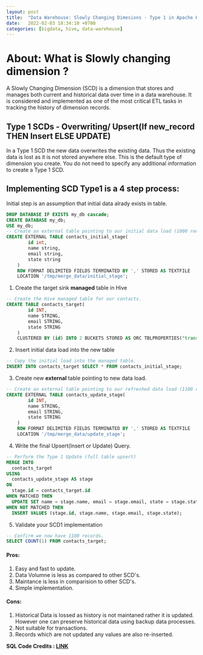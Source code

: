 ```yaml
---
layout: post
title:  "Data Warehouse: Slowly Changing Dimesions - Type 1 in Apache Hive"
date:   2022-02-03 18:34:10 +0700
categories: [bigdata, hive, data-warehouse]
---
```


# About: What is Slowly changing dimension ?
A Slowly Changing Dimension (SCD) is a dimension that stores and manages both current and historical data over time in a data warehouse. It is considered and implemented as one of the most critical ETL tasks in tracking the history of dimension records.


## Type 1 SCDs - Overwriting/ Upsert(If new_record THEN Insert ELSE UPDATE)
In a Type 1 SCD the new data overwrites the existing data. Thus the existing data is lost as it is not stored anywhere else. This is the default type of dimension you create. You do not need to specify any additional information to create a Type 1 SCD. </br>

## Implementing SCD Type1 is a 4 step process: </br>
Initial step is an assumption that initial data alrady exists in table. </br>
```SQL
DROP DATABASE IF EXISTS my_db cascade;
CREATE DATABASE my_db;
USE my_db;
-- Create an external table pointing to our initial data load (1000 records)
CREATE EXTERNAL TABLE contacts_initial_stage(
        id int, 
        name string, 
        email string, 
        state string
    )
    ROW FORMAT DELIMITED FIELDS TERMINATED BY ',' STORED AS TEXTFILE
    LOCATION '/tmp/merge_data/initial_stage';
```
1. Create the target sink **managed** table in Hive
```SQL
-- Create the Hive managed table for our contacts.
CREATE TABLE contacts_target(
        id INT, 
        name STRING, 
        email STRING, 
        state STRING
    )
    CLUSTERED BY (id) INTO 2 BUCKETS STORED AS ORC TBLPROPERTIES("transactional"="true");
```
2. Insert initial data load into the new table

```SQL
-- Copy the initial load into the managed table.
INSERT INTO contacts_target SELECT * FROM contacts_initial_stage;
```
3. Create new **external** table pointing to new data load.
```SQL
-- Create an external table pointing to our refreshed data load (1100 records)
CREATE EXTERNAL TABLE contacts_update_stage(
        id INT, 
        name STRING, 
        email STRING, 
        state STRING
    )
    ROW FORMAT DELIMITED FIELDS TERMINATED BY ',' STORED AS TEXTFILE
    LOCATION '/tmp/merge_data/update_stage';
```
4. Write the final Upsert(Insert or Update) Query.
```SQL
-- Perform the Type 1 Update (full table upsert)
MERGE INTO
  contacts_target
USING
  contacts_update_stage AS stage
ON
  stage.id = contacts_target.id
WHEN MATCHED THEN
  UPDATE SET name = stage.name, email = stage.email, state = stage.state
WHEN NOT MATCHED THEN
  INSERT VALUES (stage.id, stage.name, stage.email, stage.state);
```

5. Validate your SCD1 implementation
```SQL
-- Confirm we now have 1100 records.
SELECT COUNT(1) FROM contacts_target;
```

#### Pros:
1. Easy and fast to update.
2. Data Volumne is less as compared to other SCD's.
3. Maintance is less in comparision to other SCD's.
4. Simple implementation.

#### Cons:
1. Historical Data is lossed as history is not maintaned rather it is updated. However one can preserve historical data using backup data processes.
2. Not suitable for transactions.
3. Records which are not updated any values are also re-inserted.


**SQL Code Credits : [LINK](https://github.com/cartershanklin/hive-scd-examples)**
